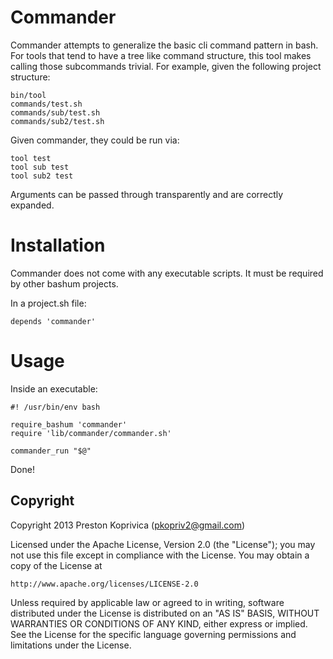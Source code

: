 # Commander 

Commander attempts to generalize the basic cli command pattern in bash.   For tools that tend to have
a tree like command structure, this tool makes calling those subcommands trivial.  For example, given 
the following project structure:

```
bin/tool
commands/test.sh
commands/sub/test.sh
commands/sub2/test.sh
```

Given commander, they could be run via:  
```
tool test
tool sub test
tool sub2 test
```

Arguments can be passed through transparently and are correctly expanded.

# Installation

Commander does not come with any executable scripts.  It must be required by other bashum projects.

In a project.sh file:

```
depends 'commander'
```

# Usage

Inside an executable:

```
#! /usr/bin/env bash

require_bashum 'commander'
require 'lib/commander/commander.sh'

commander_run "$@"
```

Done!


## Copyright

Copyright 2013 Preston Koprivica (pkopriv2@gmail.com)

Licensed under the Apache License, Version 2.0 (the "License");
you may not use this file except in compliance with the License.
You may obtain a copy of the License at

    http://www.apache.org/licenses/LICENSE-2.0

Unless required by applicable law or agreed to in writing, software
distributed under the License is distributed on an "AS IS" BASIS,
WITHOUT WARRANTIES OR CONDITIONS OF ANY KIND, either express or implied.
See the License for the specific language governing permissions and
limitations under the License.
